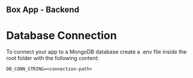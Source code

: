 ## Box App - Backend

# Database Connection

To connect your app to a MongoDB database create a .env file inside the root folder with the following content:

`
DB_CONN_STRING=<connection-path>
`